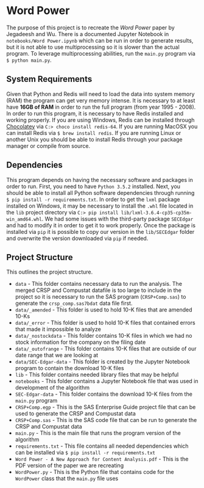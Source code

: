 # Word Power
The purpose of this project is to recreate the *Word Power* paper by Jegadeesh and Wu. There is a documented Jupyter Notebook in `notebooks/Word Power.ipynb` which can be run in order to generate results, but it is not able to use multiprocessing so it is slower than the actual program. To leverage multiprocessing abilities, run the `main.py` program via `$ python main.py`.

## System Requirements
Given that Python and Redis will need to load the data into system memory (RAM) the program can get very memory intense. It is necessary to at least have **16GB of RAM** in order to run the full program (from year 1995 - 2008). In order to run this program, it is necessary to have Redis installed and working properly. If you are using Windows, Redis can be installed through [Chocolatey](https://chocolatey.org/) via `C:> choco install redis-64`. If you are running MacOSX you can install Redis via `$ brew install redis`. If you are running Linux or another Unix you should be able to install Redis through your package manager or compile from source.

## Dependencies
This program depends on having the necessary software and packages in order to run. First, you need to have `Python 3.5.2` installed. Next, you should be able to install all Python software dependencies through running `$ pip install -r requirements.txt`. In order to get the `lxml` package installed on Windows, it may be necessary to install the `.whl` file located in the `lib` project directory via `C:> pip install lib/lxml-3.6.4-cp35-cp35m-win_amd64.whl`. We had some issues with the third-party package `SECEdgar` and had to modify it in order to get it to work properly. Once the package is installed via `pip` it is possible to copy our version in the `lib/SECEdgar` folder and overwrite the version downloaded via `pip` if needed. 

## Project Structure
This outlines the project structure.
* `data` - This folder contains necessary data to run the analysis. The merged CRSP and Compustat datafile is too large to include in the project so it is necessary to run the SAS program (`CRSP+Comp.sas`) to generate the `crsp_comp.sas7bdat` data file first.
* `data/_amended` - This folder is used to hold 10-K files that are amended 10-Ks
* `data/_error` - This folder is used to hold 10-K files that contained errors that made it impossible to analyze
* `data/_nostockdata` - This folder contains 10-K files in which we had no stock information for the company on the filing date
* `data/_outofrange` - This folder contains 10-K files that are outside of our date range that we are looking at
* `data/SEC-Edgar-data` - This folder is created by the Jupyter Notebook program to contain the download 10-K files
* `lib` - This folder contains needed library files that may be helpful
* `notebooks` - This folder contains a Jupyter Notebook file that was used in development of the algorithm
* `SEC-Edgar-data` - This folder contains the download 10-K files from the `main.py` program
* `CRSP+Comp.egp` - This is the SAS Enterprise Guide project file that can be used to generate the CRSP and Compustat data
* `CRSP+Comp.sas` - This is the SAS code file that can be run to generate the CRSP and Compustat data
* `main.py` - This is the main file that runs the program version of the algorithm
* `requirements.txt` - This file contains all needed dependencies which can be installed via `$ pip install -r requirements.txt`
* `Word Power - A New Approach for Content Analysis.pdf` - This is the PDF version of the paper we are recreating
* `WordPower.py` - This is the Python file that contains code for the `WordPower` class that the `main.py` file uses
